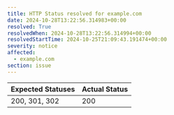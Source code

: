 ```yaml
---
title: HTTP Status resolved for example.com
date: 2024-10-28T13:22:56.314983+00:00
resolved: True
resolvedWhen: 2024-10-28T13:22:56.314994+00:00
resolvedStartTime: 2024-10-25T21:09:43.191474+00:00
severity: notice
affected:
  - example.com
section: issue
---
```


| Expected Statuses | Actual Status  |
|-------------------|----------------|
| 200, 301, 302 | 200 |
